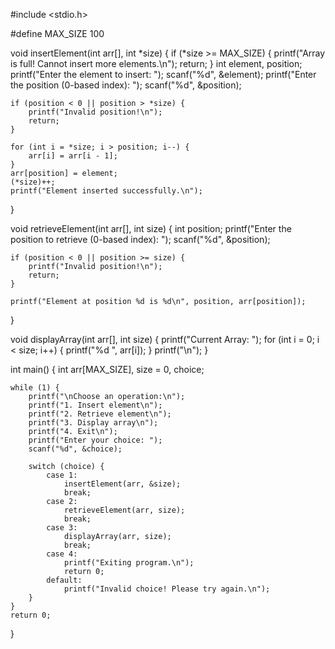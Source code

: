 #include <stdio.h>

#define MAX_SIZE 100

void insertElement(int arr[], int *size) {
    if (*size >= MAX_SIZE) {
        printf("Array is full! Cannot insert more elements.\n");
        return;
    }
    int element, position;
    printf("Enter the element to insert: ");
    scanf("%d", &element);
    printf("Enter the position (0-based index): ");
    scanf("%d", &position);
    
    if (position < 0 || position > *size) {
        printf("Invalid position!\n");
        return;
    }
    
    for (int i = *size; i > position; i--) {
        arr[i] = arr[i - 1];
    }
    arr[position] = element;
    (*size)++;
    printf("Element inserted successfully.\n");
}

void retrieveElement(int arr[], int size) {
    int position;
    printf("Enter the position to retrieve (0-based index): ");
    scanf("%d", &position);
    
    if (position < 0 || position >= size) {
        printf("Invalid position!\n");
        return;
    }
    
    printf("Element at position %d is %d\n", position, arr[position]);
}

void displayArray(int arr[], int size) {
    printf("Current Array: ");
    for (int i = 0; i < size; i++) {
        printf("%d ", arr[i]);
    }
    printf("\n");
}

int main() {
    int arr[MAX_SIZE], size = 0, choice;
    
    while (1) {
        printf("\nChoose an operation:\n");
        printf("1. Insert element\n");
        printf("2. Retrieve element\n");
        printf("3. Display array\n");
        printf("4. Exit\n");
        printf("Enter your choice: ");
        scanf("%d", &choice);
        
        switch (choice) {
            case 1:
                insertElement(arr, &size);
                break;
            case 2:
                retrieveElement(arr, size);
                break;
            case 3:
                displayArray(arr, size);
                break;
            case 4:
                printf("Exiting program.\n");
                return 0;
            default:
                printf("Invalid choice! Please try again.\n");
        }
    }
    return 0;
}
